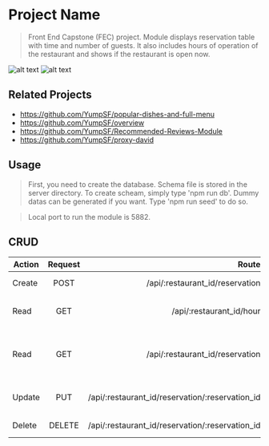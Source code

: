 # Project Name

> Front End Capstone (FEC) project. Module displays reservation table with time and number of guests. It also includes hours of operation of the restaurant and shows if the restaurant is open now.

![alt text](https://i.imgur.com/lEWUORR.jpg)
![alt text](https://i.imgur.com/DjBp7ox.jpg)

## Related Projects

  - https://github.com/YumpSF/popular-dishes-and-full-menu
  - https://github.com/YumpSF/overview
  - https://github.com/YumpSF/Recommended-Reviews-Module
  - https://github.com/YumpSF/proxy-david

## Usage

> First, you need to create the database. Schema file is stored in the server directory. To create scheam, simply type 'npm run db'.
> Dummy datas can be generated if you want. Type 'npm run seed' to do so.

> Local port to run the module is 5882. 

## CRUD

| Action        | Request       | Route  |  Purpose  |
| ------------- |:-------------:| -----:| ----------:|
| Create        | POST          | /api/:restaurant_id/reservation | insert new reservation |
| Read          | GET           | /api/:restaurant_id/hour | retrieve restaurant hours |
| Read          | GET           | /api/:restaurant_id/reservation | retrieve reservation information for a restaurant |
| Update        | PUT           | /api/:restaurant_id/reservation/:reservation_id | update an existing reservation |
| Delete        | DELETE        | /api/:restaurant_id/reservation/:reservation_id | delete a reservation |
